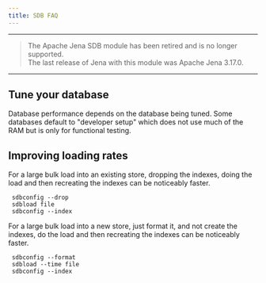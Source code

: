 ```yaml
---
title: SDB FAQ
---
```


----
> The Apache Jena SDB module has been retired and is no longer supported.<br/>
> The last release of Jena with this module was Apache Jena 3.17.0.<br/>
----

## Tune your database

Database performance depends on the database being tuned. Some
databases default to "developer setup" which does not use much of
the RAM but is only for functional testing.

## Improving loading rates
For a large bulk load into an existing store, dropping the indexes,
doing the load and then recreating the indexes can be noticeably
faster.

     sdbconfig --drop
     sdbload file
     sdbconfig --index

For a large bulk load into a new store, just format it, and not
create the indexes, do the load and then recreating the indexes can
be noticeably faster.

     sdbconfig --format
     sdbload --time file
     sdbconfig --index
